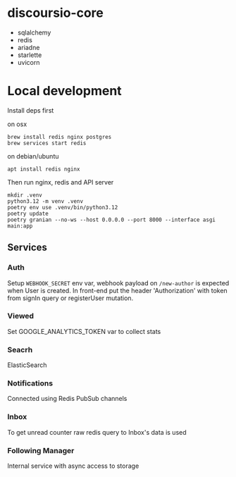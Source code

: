 # discoursio-core


- sqlalchemy
- redis
- ariadne
- starlette
- uvicorn

# Local development

Install deps first

on osx
```
brew install redis nginx postgres
brew services start redis
```

on debian/ubuntu
```
apt install redis nginx
```

Then run nginx, redis and API server

```shell
mkdir .venv
python3.12 -m venv .venv
poetry env use .venv/bin/python3.12
poetry update
poetry granian --no-ws --host 0.0.0.0 --port 8000 --interface asgi main:app
```
## Services

### Auth

Setup `WEBHOOK_SECRET` env var, webhook payload on `/new-author` is expected when User is created. In front-end put the header 'Authorization' with token from signIn query or registerUser mutation.

### Viewed

Set GOOGLE_ANALYTICS_TOKEN var to collect stats

### Seacrh

ElasticSearch

### Notifications

Connected using Redis PubSub channels

### Inbox

To get unread counter raw redis query to Inbox's data is used


### Following Manager

Internal service with async access to storage
